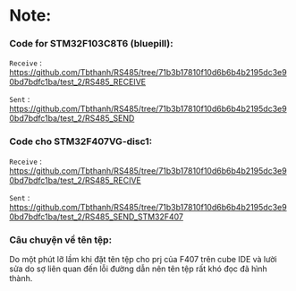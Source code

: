 # Note:
### Code for STM32F103C8T6 (bluepill):
  `Receive` : <https://github.com/Tbthanh/RS485/tree/71b3b17810f10d6b6b4b2195dc3e90bd7bdfc1ba/test_2/RS485_RECEIVE>
  
  `Sent` : <https://github.com/Tbthanh/RS485/tree/71b3b17810f10d6b6b4b2195dc3e90bd7bdfc1ba/test_2/RS485_SEND>
### Code cho STM32F407VG-disc1:
  `Receive` : <https://github.com/Tbthanh/RS485/tree/71b3b17810f10d6b6b4b2195dc3e90bd7bdfc1ba/test_2/RS485_RECIVE>
  
  `Sent` : <https://github.com/Tbthanh/RS485/tree/71b3b17810f10d6b6b4b2195dc3e90bd7bdfc1ba/test_2/RS485_SEND_STM32F407>

### Câu chuyện về tên tệp:
Do một phút lỡ lầm khi đặt tên tệp cho prj của F407 trên cube IDE và lười sửa do sợ liên quan đến lỗi đường dẫn nên tên tệp rất khó đọc đã hình thành.
